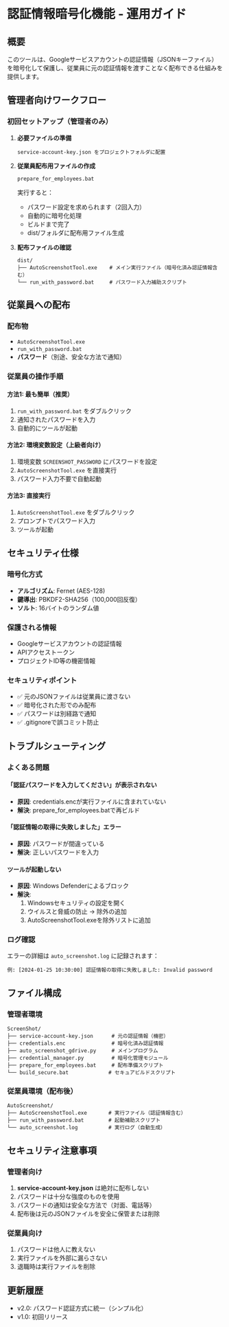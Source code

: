 # 認証情報暗号化機能 - 運用ガイド

## 概要
このツールは、Googleサービスアカウントの認証情報（JSONキーファイル）を暗号化して保護し、従業員に元の認証情報を渡すことなく配布できる仕組みを提供します。

## 管理者向けワークフロー

### 初回セットアップ（管理者のみ）

1. **必要ファイルの準備**
   ```
   service-account-key.json をプロジェクトフォルダに配置
   ```

2. **従業員配布用ファイルの作成**
   ```batch
   prepare_for_employees.bat
   ```
   実行すると：
   - パスワード設定を求められます（2回入力）
   - 自動的に暗号化処理
   - ビルドまで完了
   - dist/フォルダに配布用ファイル生成

3. **配布ファイルの確認**
   ```
   dist/
   ├── AutoScreenshotTool.exe    # メイン実行ファイル（暗号化済み認証情報含む）
   └── run_with_password.bat     # パスワード入力補助スクリプト
   ```

## 従業員への配布

### 配布物
- `AutoScreenshotTool.exe`
- `run_with_password.bat`
- **パスワード**（別途、安全な方法で通知）

### 従業員の操作手順

#### 方法1: 最も簡単（推奨）
1. `run_with_password.bat` をダブルクリック
2. 通知されたパスワードを入力
3. 自動的にツールが起動

#### 方法2: 環境変数設定（上級者向け）
1. 環境変数 `SCREENSHOT_PASSWORD` にパスワードを設定
2. `AutoScreenshotTool.exe` を直接実行
3. パスワード入力不要で自動起動

#### 方法3: 直接実行
1. `AutoScreenshotTool.exe` をダブルクリック
2. プロンプトでパスワード入力
3. ツールが起動

## セキュリティ仕様

### 暗号化方式
- **アルゴリズム**: Fernet (AES-128)
- **鍵導出**: PBKDF2-SHA256（100,000回反復）
- **ソルト**: 16バイトのランダム値

### 保護される情報
- Googleサービスアカウントの認証情報
- APIアクセストークン
- プロジェクトID等の機密情報

### セキュリティポイント
- ✅ 元のJSONファイルは従業員に渡さない
- ✅ 暗号化された形でのみ配布
- ✅ パスワードは別経路で通知
- ✅ .gitignoreで誤コミット防止

## トラブルシューティング

### よくある問題

#### 「認証パスワードを入力してください」が表示されない
- **原因**: credentials.encが実行ファイルに含まれていない
- **解決**: prepare_for_employees.batで再ビルド

#### 「認証情報の取得に失敗しました」エラー
- **原因**: パスワードが間違っている
- **解決**: 正しいパスワードを入力

#### ツールが起動しない
- **原因**: Windows Defenderによるブロック
- **解決**: 
  1. Windowsセキュリティの設定を開く
  2. ウイルスと脅威の防止 → 除外の追加
  3. AutoScreenshotTool.exeを除外リストに追加

### ログ確認
エラーの詳細は `auto_screenshot.log` に記録されます：
```
例: [2024-01-25 10:30:00] 認証情報の取得に失敗しました: Invalid password
```

## ファイル構成

### 管理者環境
```
ScreenShot/
├── service-account-key.json      # 元の認証情報（機密）
├── credentials.enc               # 暗号化済み認証情報
├── auto_screenshot_gdrive.py     # メインプログラム
├── credential_manager.py         # 暗号化管理モジュール
├── prepare_for_employees.bat     # 配布準備スクリプト
└── build_secure.bat             # セキュアビルドスクリプト
```

### 従業員環境（配布後）
```
AutoScreenshot/
├── AutoScreenshotTool.exe       # 実行ファイル（認証情報含む）
├── run_with_password.bat        # 起動補助スクリプト
└── auto_screenshot.log          # 実行ログ（自動生成）
```

## セキュリティ注意事項

### 管理者向け
1. **service-account-key.json** は絶対に配布しない
2. パスワードは十分な強度のものを使用
3. パスワードの通知は安全な方法で（対面、電話等）
4. 配布後は元のJSONファイルを安全に保管または削除

### 従業員向け
1. パスワードは他人に教えない
2. 実行ファイルを外部に漏らさない
3. 退職時は実行ファイルを削除

## 更新履歴
- v2.0: パスワード認証方式に統一（シンプル化）
- v1.0: 初回リリース